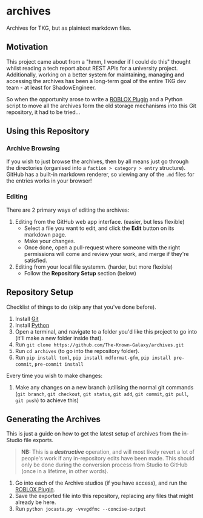 # archives

Archives for TKG, but as plaintext markdown files.

## Motivation

This project came about from a "hmm, I wonder if I could do this" thought whilst reading a tech report about REST APIs for a university project.
Additionally, working on a better system for maintaining, managing and accessing the archives has been a long-term goal of the entire TKG dev team - at least for ShadowEngineer.

So when the opportunity arose to write a [ROBLOX Plugin](https://create.roblox.com/store/asset/16368745043/ArchiveParserPlugin%3Fkeyword=&pageNumber=&pagePosition=) and a Python script to move all the archives form the old storage mechanisms into this Git repository, it had to be tried...

## Using this Repository

### Archive Browsing

If you wish to just browse the archives, then by all means just go through the directories (organised into a `faction > category > entry` structure).
GitHub has a built-in markdown renderer, so viewing any of the `.md` files for the entries works in your browser!

### Editing

There are 2 primary ways of editing the archives:

1. Editing from the GitHub web app interface. (easier, but less flexible)
   - Select a file you want to edit, and click the **Edit** button on its markdown page.
   - Make your changes.
   - Once done, open a pull-request where someone with the right permissions will come and review your work, and merge if they're satisfied.
1. Editing from your local file systemm. (harder, but more flexible)
   - Follow the **Repository Setup** section (below)

## Repository Setup

Checklist of things to do (skip any that you've done before).

1. Install [Git](https://git-scm.com/)
1. Install [Python](https://www.python.org/downloads/)
1. Open a terminal, and navigate to a folder you'd like this project to go into (it'll make a new folder inside that).
1. Run `git clone https://github.com/The-Known-Galaxy/archives.git`
1. Run `cd archives` (to go into the repository folder).
1. Run `pip install toml`, `pip install mdformat-gfm`, `pip install pre-commit`, `pre-commit install`

Every time you wish to make changes:

1. Make any changes on a new branch (utilising the normal git commands (`git branch`, `git checkout`, `git status`, `git add`, `git commit`, `git pull`, `git push`) to achieve this)

## Generating the Archives

This is just a guide on how to get the latest setup of archives from the in-Studio file exports.

> **NB:** This is a ***destructive*** operation, and will most likely revert a lot of people's work if any in-repository edits have been made. This should only be done during the conversion process from Studio to GitHub (once in a lifetime, in other words).

1. Go into each of the Archive studios (if you have access), and run the [ROBLOX Plugin](https://create.roblox.com/store/asset/16368745043/ArchiveParserPlugin%3Fkeyword=&pageNumber=&pagePosition=).
1. Save the exported file into this repository, replacing any files that might already be here.
1. Run `python jocasta.py -vvvgdfmc --concise-output`
